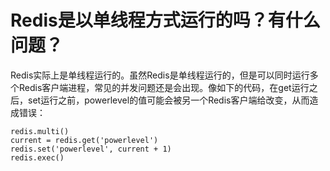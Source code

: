 # Redis是以单线程方式运行的吗？有什么问题？

Redis实际上是单线程运行的。虽然Redis是单线程运行的，但是可以同时运行多个Redis客户端进程，常见的并发问题还是会出现。像如下的代码，在get运行之后，set运行之前，powerlevel的值可能会被另一个Redis客户端给改变，从而造成错误：

```
redis.multi()
current = redis.get('powerlevel')
redis.set('powerlevel', current + 1)
redis.exec()
```
